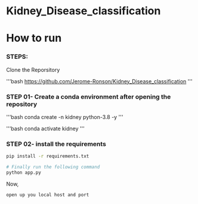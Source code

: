 # Kidney_Disease_classification



# How to run 
###  STEPS:

Clone the Reporsitory 

'''bash
https://github.com/Jerome-Ronson/Kidney_Disease_classification
'''

### STEP 01- Create a conda environment after opening the repository 

'''bash 
conda create -n kidney python-3.8 -y
'''

'''bash 
conda activate kidney 
'''

### STEP 02- install the requirements
```bash
pip install -r requirements.txt
```

```bash
# Finally run the following command
python app.py
```

Now,
```bash
open up you local host and port
```
